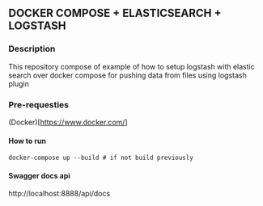 ## DOCKER COMPOSE + ELASTICSEARCH + LOGSTASH

### Description

This repository compose of example of how to setup logstash with elastic search over docker compose for pushing data from files using logstash plugin 

### Pre-requesties

(Docker)[https://www.docker.com/]


#### How to run

```
docker-compose up --build # if not build previously
```

#### Swagger docs api

http://localhost:8888/api/docs
